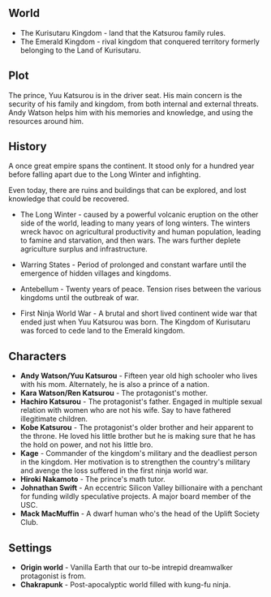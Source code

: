 

## World
* The Kurisutaru Kingdom - land that the Katsurou family rules.
* The Emerald Kingdom - rival kingdom that conquered territory formerly belonging to the Land of Kurisutaru.

## Plot

The prince, Yuu Katsurou is in the driver seat. His main concern is the security of his family and kingdom, from both internal and external threats. Andy Watson helps him with his memories and knowledge, and using the resources around him.

## History

A once great empire spans the continent. It stood only for a hundred year before falling apart due to the Long Winter and infighting.

Even today, there are ruins and buildings that can be explored, and lost knowledge that could be recovered.

* The Long Winter - caused by a powerful volcanic eruption on the other side of the world, leading to many years of long winters. The winters wreck havoc on agricultural productivity and human population, leading to famine and starvation, and then wars. The wars further deplete agriculture surplus and infrastructure.

* Warring States - Period of prolonged and constant warfare until the emergence of hidden villages and kingdoms.

* Antebellum - Twenty years of peace. Tension rises between the various kingdoms until the outbreak of war.

* First Ninja World War - A brutal and short lived continent wide war that ended just when Yuu Katsurou was born. The Kingdom of Kurisutaru was forced to cede land to the Emerald kingdom.


## Characters

* **Andy Watson/Yuu Katsurou** - Fifteen year old high schooler who lives with his mom. Alternately, he is also a prince of a nation.
* **Kara Watson/Ren Katsurou** - The protagonist's mother.
* **Hachiro Katsurou** - The protagonist's father. Engaged in multiple sexual relation with women who are not his wife. Say to have fathered illegitimate children.
* **Kobe Katsurou** - The protagonist's older brother and heir apparent to the throne. He loved his little brother but he is making sure that he has the hold on power, and not his little bro.
* **Kage** - Commander of the kingdom's military and the deadliest person in the kingdom. Her motivation is to strengthen the country's military and avenge the loss suffered in the first ninja world war.
* **Hiroki Nakamoto** - The prince's math tutor.
* **Johnathan Swift** - An eccentric Silicon Valley billionaire with a penchant for funding wildly speculative projects. A major board member of the USC.
* **Mack MacMuffin** - A dwarf human who's the head of the Uplift Society Club.

## Settings

* **Origin world** - Vanilla Earth that our to-be intrepid dreamwalker protagonist is from.
* **Chakrapunk** - Post-apocalyptic world filled with kung-fu ninja.
